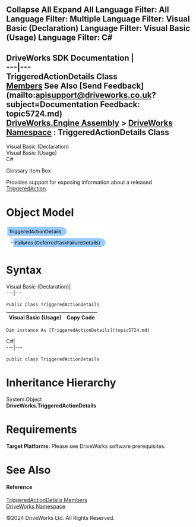        

 Collapse All Expand All  Language Filter: All  Language Filter: Multiple  Language Filter: Visual Basic (Declaration) Language Filter: Visual Basic (Usage) Language Filter: C#  
---  
DriveWorks SDK Documentation  |   
---|---  
TriggeredActionDetails Class   
[Members](topic5725.md) See Also [Send Feedback](mailto:apisupport@driveworks.co.uk?subject=Documentation Feedback: topic5724.md)  
[DriveWorks.Engine Assembly](topic2156.md) > [DriveWorks Namespace](topic2159.md) : TriggeredActionDetails Class  
---  
  
Visual Basic (Declaration)    
Visual Basic (Usage)    
C# 

Glossary Item Box

Provides support for exposing information about a released [TriggeredAction](topic5708.md). 

# Object Model

![](dotnetdiagramimages/image291.png)

# Syntax

Visual Basic (Declaration)|   
---|---  
      
    
    Public Class TriggeredActionDetails   
  
Visual Basic (Usage)| Copy Code  
---|---  
      
    
    Dim instance As [TriggeredActionDetails](topic5724.md)  
  
C#|   
---|---  
      
    
    public class TriggeredActionDetails   
  
# Inheritance Hierarchy

System.Object  
**DriveWorks.TriggeredActionDetails**  


# Requirements

**Target Platforms:** Please see DriveWorks software prerequisites.

# See Also

#### Reference

[TriggeredActionDetails Members](topic5725.md)   
[DriveWorks Namespace](topic2159.md)

©2024 DriveWorks Ltd. All Rights Reserved.
